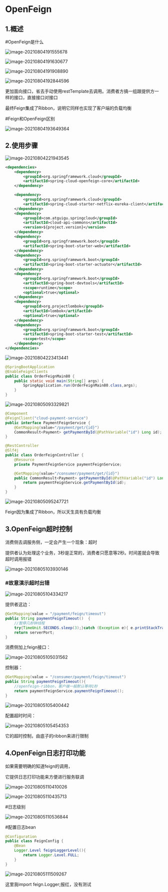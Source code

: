 # OpenFeign

## 1.概述

#OpenFeign是什么

![image-20210804191555678](7.assets/image-20210804191555678-1628075757376.png)

![image-20210804191630677](7.assets/image-20210804191630677-1628075791566.png)



![image-20210804191908890](7.assets/image-20210804191908890-1628075949691.png)



![image-20210804192844596](7.assets/image-20210804192844596-1628076525628.png)

更加面向接口，省去手动使用restTemplate去调用。消费者方搞一组跟提供方一样的接口，直接接口对接口

最终Feign集成了Ribbon，说明它同样也实现了客户端的负载均衡



#Feign和OpenFeign区别

![image-20210804193649364](7.assets/image-20210804193649364-1628077010460.png)



## 2.使用步骤

![image-20210804221943545](7.assets/image-20210804221943545-1628086784434.png)

```xml
<dependencies>
    <dependency>
        <groupId>org.springframework.cloud</groupId>
        <artifactId>spring-cloud-openfeign-core</artifactId>
    </dependency>

    <dependency>
        <groupId>org.springframework.cloud</groupId>
        <artifactId>spring-cloud-starter-netflix-eureka-client</artifactId>
    </dependency>
    <dependency>
        <groupId>com.atguigu.springcloud</groupId>
        <artifactId>cloud-api-commons</artifactId>
        <version>${project.version}</version>
    </dependency>
    <dependency>
        <groupId>org.springframework.boot</groupId>
        <artifactId>spring-boot-starter-web</artifactId>
    </dependency>
    <dependency>
        <groupId>org.springframework.boot</groupId>
        <artifactId>spring-boot-starter-actuator</artifactId>
    </dependency>
    <dependency>
        <groupId>org.springframework.boot</groupId>
        <artifactId>spring-boot-devtools</artifactId>
        <scope>runtime</scope>
        <optional>true</optional>
    </dependency>
    <dependency>
        <groupId>org.projectlombok</groupId>
        <artifactId>lombok</artifactId>
        <optional>true</optional>
    </dependency>
    <dependency>
        <groupId>org.springframework.boot</groupId>
        <artifactId>spring-boot-starter-test</artifactId>
        <scope>test</scope>
    </dependency>
</dependencies>
```

![image-20210804223413441](7.assets/image-20210804223413441-1628087654437.png)

```java
@SpringBootApplication
@EnableFeignClients
public class OrderFeignMain80 {
    public static void main(String[] args) {
        SpringApplication.run(OrderFeignMain80.class,args);
    }
}
```



![image-20210805093329821](7.assets/image-20210805093329821-1628127210851.png)



```java
@Component
@FeignClient("cloud-payment-service")
public interface PaymentFeignService {
    @GetMapping(value="/payment/get/{id}")
    CommonResult<Payment> getPaymentById(@PathVariable("id") Long id);
}
```



```java
@RestController
@Slf4j
public class OrderFeignController {
    @Resource
    private PaymentFeignService paymentFeignService;

    @GetMapping(value="/consumer/payment/get/{id}")
    public CommonResult<Payment> getPaymentById(@PathVariable("id") Long id){
        return paymentFeignService.getPaymentById(id);
    }
}
```



![image-20210805095247721](7.assets/image-20210805095247721-1628128368548.png)



Feign因为集成了Ribbon，所以天生具有负载均衡



## 3.OpenFeign超时控制

消费侧去调服务侧，一定会产生一个现象：超时

提供者认为处理这个业务，3秒是正常的，消费者只愿意等2秒。时间差就会导致超时调用报错

![image-20210805103930146](7.assets/image-20210805103930146-1628131171321.png)



### #故意演示超时出错

![image-20210805104334217](7.assets/image-20210805104334217-1628131416580.png)

提供者这边：

```java
@GetMapping(value = "/payment/feign/timeout")
public String paymentFeignTimeout()  {
    //暂停几秒钟线程
    try{TimeUnit.SECONDS.sleep(3);}catch (Exception e){ e.printStackTrace(); }
    return serverPort;
}
```

消费侧加上feign接口：

![image-20210805105031562](7.assets/image-20210805105031562-1628131832926.png)

控制器：

```java
@GetMapping(value = "/consumer/payment/feign/timeout")
public String paymentFeignTimeout(){
    //openfeign-ribbon，客户端一般默认等待1秒
    return paymentFeignService.paymentFeignTimeout();
}
```

![image-20210805105400442](7.assets/image-20210805105400442-1628132041596.png)



配置超时时间：

![image-20210805105454353](7.assets/image-20210805105454353-1628132096133.png)

它的超时控制，由底子的ribbon来进行限制





## 4.OpenFeign日志打印功能

如果需要明确的知道feign的调用，

它提供日志打印功能来方便进行服务联调

![image-20210805110410026](7.assets/image-20210805110410026-1628132651315.png)

![image-20210805110435713](7.assets/image-20210805110435713-1628132676803.png)

#日志级别

![image-20210805110536844](7.assets/image-20210805110536844-1628132737809.png)

#配置日志bean

```java
@Configuration
public class FeignConfig {
    @Bean
    Logger.Level feignLoggerLevel(){
        return Logger.Level.FULL;
    }
}
```

![image-20210805111509267](7.assets/image-20210805111509267-1628133310368.png)

这里我import feign.Logger;报红，没有测试













